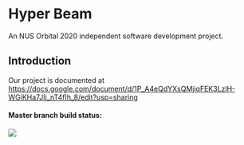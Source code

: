 # Hyper Beam

An NUS Orbital 2020 independent software development  project.

## Introduction

Our project is documented at https://docs.google.com/document/d/1P_A4eQdYXsQMjiqFEK3LzlH-WGiKHa7JIj_nT4fIh_8/edit?usp=sharing

#### Master branch build status:
![](https://travis-ci.com/Trav1sT/HyperBeam.svg?token=LuyZVpFpzSb5D1pq9HFw&branch=master)
